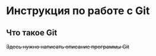 # **Инструкция по работе с Git**

## Что такое Git

~~Здесь нужно написать описание программы Git~~

